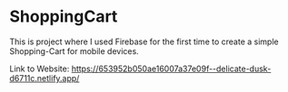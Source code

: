 # ShoppingCart

This is project where I used Firebase for the first time to create a simple Shopping-Cart for mobile devices.

Link to Website: https://653952b050ae16007a37e09f--delicate-dusk-d6711c.netlify.app/
